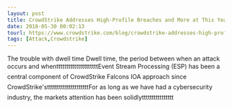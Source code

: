 ```yaml
---
layout: post
title: CrowdStrike Addresses High-Profile Breaches and More at This Years Gartner Summit
date: 2018-05-30 00:02:13
tourl: https://www.crowdstrike.com/blog/crowdstrike-addresses-high-profile-breaches-and-more-at-this-years-gartner-summit/
tags: [Attack,Crowdstrike]
---
```

The trouble with dwell time Dwell time, the period between when an attack occurs and whentttttttttttttttttttttEvent Stream Processing (ESP) has been a central component of CrowdStrike Falcons IOA approach since CrowdStrike'stttttttttttttttttttttFor as long as we have had a cybersecurity industry, the markets attention has been solidlytttttttttttttttt